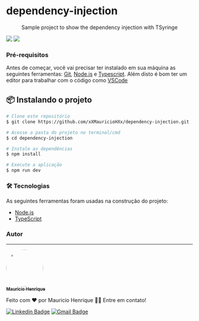# dependency-injection

<p align="center">Sample project to show the dependency injection with TSyringe</p>

<img src="https://img.shields.io/static/v1?label=license&message=MIT&color=#919191&style=for-the-ba dge"/> <img src="https://img.shields.io/static/v1?label=npm&message=v16.13.0&color=#919191&style=for-the-badge"/>

### Pré-requisitos

Antes de começar, você vai precisar ter instalado em sua máquina as seguintes ferramentas:
[Git](https://git-scm.com), [Node.js](https://nodejs.org/en/) e [Typescript](https://www.typescriptlang.org/).
Além disto é bom ter um editor para trabalhar com o código como [VSCode](https://code.visualstudio.com/)

## 📦 Instalando o projeto

```bash
# Clone este repositório
$ git clone https://github.com/xXMauricioHXx/dependency-injection.git

# Acesse a pasta do projeto no terminal/cmd
$ cd dependency-injection

# Instale as dependências
$ npm install

# Execute a aplicação
$ npm run dev
```

### 🛠 Tecnologias

As seguintes ferramentas foram usadas na construção do projeto:

- [Node.js](https://nodejs.org/en/)
- [TypeScript](https://www.typescriptlang.org/)

### Autor

---

<a href="https://github.com/xXMauricioHXx">
 
 <img style="border-radius: 50%;" src="https://media-exp1.licdn.com/dms/image/C4D03AQHcYztxG6lv5w/profile-displayphoto-shrink_200_200/0/1612968776138?e=1647475200&v=beta&t=oSk0aobtYw-4uNSvhVoRQZ-I40Lt8hivBEx7IJ-YgmM" width="100px;" alt=""/>
 <br />
 <sub><b>Mauricio Henrique</b></sub></a>

Feito com ❤️ por Mauricio Henrique 👋🏽 Entre em contato!

[![Linkedin Badge](https://img.shields.io/badge/-Mauricio-blue?style=flat-square&logo=Linkedin&logoColor=white&link=https://www.linkedin.com/in/mauricio-henrique-1249b5154/)](https://www.linkedin.com/in/mauricio-henrique-1249b5154/)
[![Gmail Badge](https://img.shields.io/badge/-mauriciosh558@gmail.com-c14438?style=flat-square&logo=Gmail&logoColor=white&link=mailto:mauriciosh558@gmail.com)](mailto:mauriciosh558@gmail.com)
